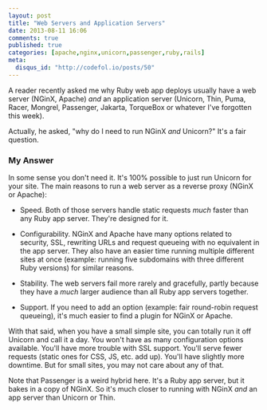 ```yaml
---
layout: post
title: "Web Servers and Application Servers"
date: 2013-08-11 16:06
comments: true
published: true
categories: [apache,nginx,unicorn,passenger,ruby,rails]
meta:
  disqus_id: "http://codefol.io/posts/50"
---
```

A reader recently asked me why Ruby web app deploys usually have a web server (NGinX, Apache) <i>and</i> an application server (Unicorn, Thin, Puma, Racer, Mongrel, Passenger, Jakarta, TorqueBox or whatever I've forgotten this week).

Actually, he asked, "why do I need to run NGinX <i>and</i> Unicorn?"  It's a fair question.

### My Answer

In some sense you don't need it.  It's 100% possible to just run Unicorn for your site.  The main reasons to run a web server as a reverse proxy (NGinX or Apache):

* Speed.  Both of those servers handle static requests *much* faster than any Ruby app server.  They're designed for it.

* Configurability.  NGinX and Apache have many options related to security, SSL, rewriting URLs and request queueing with no equivalent in the app server.  They also have an easier time running multiple different sites at once (example: running five subdomains with three different Ruby versions) for similar reasons.

* Stability.  The web servers fail more rarely and gracefully, partly because they have a *much* larger audience than all Ruby app servers together.

* Support.  If you need to add an option (example: fair round-robin request queueing), it's much easier to find a plugin for NGinX or Apache.

With that said, when you have a small simple site, you can totally run it off Unicorn and call it a day.  You won't have as many configuration options available.  You'll have more trouble with SSL support.  You'll serve fewer requests (static ones for CSS, JS, etc. add up).  You'll have slightly more downtime.  But for small sites, you may not care about any of that.

Note that Passenger is a weird hybrid here.  It's a Ruby app server, but it bakes in a copy of NGinX.  So it's much closer to running with NGinX *and* an app server than Unicorn or Thin.

